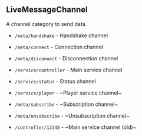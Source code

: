 ## LiveMessageChannel
A channel category to send data.

- `/meta/handshake` - Handshake channel

- `/meta/connect` - Connection channel

- `/meta/disconnect` - Disconnection channel

- `/service/controller` - Main service channel

- `/service/status` - Status channel

- `/service/player` - ~Player service channel~

- `/meta/subscribe` - ~Subscription channel~

- `/meta/unsubscribe` - ~Unsubscription channel~

- `/controller/12345` - ~Main service channel (old)~
